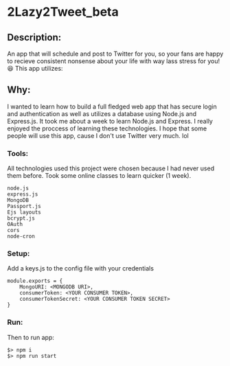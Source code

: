 # 2Lazy2Tweet_beta

## Description:
An app that will schedule and post to Twitter for you, so your fans are happy to recieve consistent nonsense about your life with way lass stress for you! 😆 
This app utilizes:

## Why:
I wanted to learn how to build a full fledged web app that has secure login and authentication as well as utilizes a database using Node.js and Express.js. It took me about a week to learn Node.js and Express. I really enjoyed the proccess of learning these technologies. I hope that some people will use this app, cause I don't use Twitter very much. lol

### Tools:
All technologies used this project were chosen because I had never used them before. Took some online classes to learn quicker (1 week).
```
node.js
express.js
MongoDB
Passport.js
Ejs layouts
bcrypt.js
OAuth
cors
node-cron
```

### Setup:
Add a keys.js to the config file with your credentials
```
module.exports = {
    MongoURI: <MONGODB URI>,
    consumerToken: <YOUR CONSUMER TOKEN>,
    consumerTokenSecret: <YOUR CONSUMER TOKEN SECRET>
}
```

### Run:
Then to run app:
```
$> npm i
$> npm run start
```
